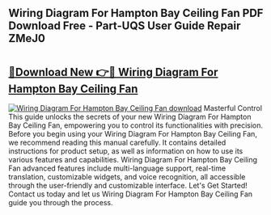 ## Wiring Diagram For Hampton Bay Ceiling Fan PDF Download Free - Part-UQS User Guide Repair ZMeJ0

# <h2><a href="http://dfmzdj.blite.top/?on=Wiring+Diagram+For+Hampton+Bay+Ceiling+Fan">🔗Download New 👉🔴 Wiring Diagram For Hampton Bay Ceiling Fan</a></h2>

[![Wiring Diagram For Hampton Bay Ceiling Fan download](https://i.imgur.com/lujVjoI.png)](http://dfmzdj.blite.top/?on=Wiring+Diagram+For+Hampton+Bay+Ceiling+Fan)
Masterful Control This guide unlocks the secrets of your new Wiring Diagram For Hampton Bay Ceiling Fan, empowering you to control its functionalities with precision. Before you begin using your Wiring Diagram For Hampton Bay Ceiling Fan, we recommend reading this manual carefully. It contains detailed instructions for product setup, as well as information on how to use its various features and capabilities. Wiring Diagram For Hampton Bay Ceiling Fan advanced features include multi-language support, real-time translation, customizable widgets, and voice recognition, all accessible through the user-friendly and customizable interface. Let's Get Started! Contact us today and let us Wiring Diagram For Hampton Bay Ceiling Fan guide you through the process.
